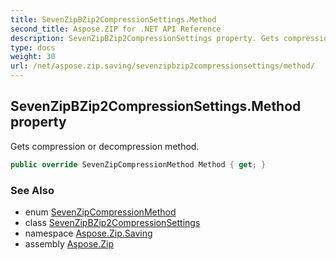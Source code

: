 ```yaml
---
title: SevenZipBZip2CompressionSettings.Method
second_title: Aspose.ZIP for .NET API Reference
description: SevenZipBZip2CompressionSettings property. Gets compression or decompression method
type: docs
weight: 30
url: /net/aspose.zip.saving/sevenzipbzip2compressionsettings/method/
---
```

## SevenZipBZip2CompressionSettings.Method property

Gets compression or decompression method.

```csharp
public override SevenZipCompressionMethod Method { get; }
```

### See Also

* enum [SevenZipCompressionMethod](../../sevenzipcompressionmethod/)
* class [SevenZipBZip2CompressionSettings](../)
* namespace [Aspose.Zip.Saving](../../sevenzipbzip2compressionsettings/)
* assembly [Aspose.Zip](../../../)


